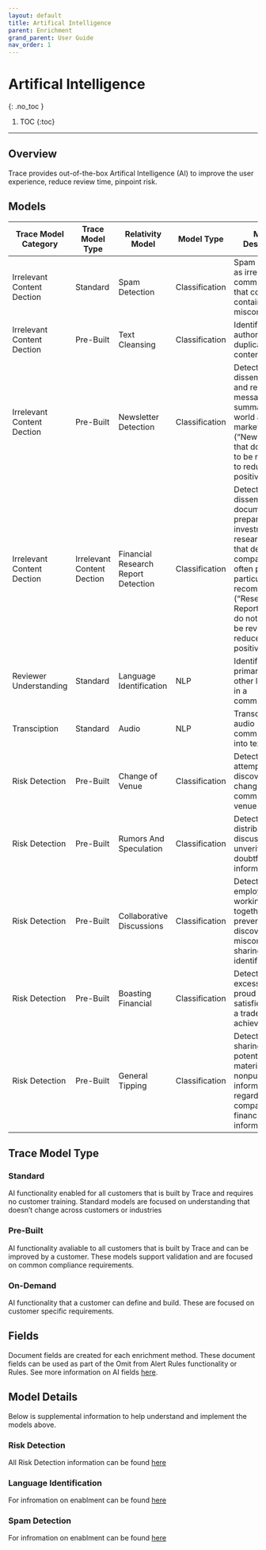 ```yaml
---
layout: default
title: Artifical Intelligence
parent: Enrichment
grand_parent: User Guide
nav_order: 1
---
```


# Artifical Intelligence
{: .no_toc }

1. TOC
{:toc}

---

## Overview

Trace provides out-of-the-box Artifical Intelligence (AI) to improve the user experience, reduce review time, pinpoint risk. 

## Models

| **Trace Model Category**   | **Trace Model Type**   | **Relativity Model**          | **Model Type**    | **Model Description**           |
| -------------------------- |----------------------- | ----------------------------- | ----------------- | --------------------------------|
| Irrelevant Content Dection | Standard               | Spam Detection                | Classification    | Spam is defined as irrelevant communications that could not contain misconduct |
| Irrelevant Content Dection | Pre-Built              | Text Cleansing                | Classification    | Identifies non-authored or duplicative content               |
| Irrelevant Content Dection | Pre-Built              | Newsletter Detection          | Classification    | Detect widely disseminated and recurring messages that summarize world and market news (“Newsletters”) that do not need to be reviewed, to reduce false positives               |
| Irrelevant Content Dection | Irrelevant Content Dection | Financial Research Report Detection| Classification    | Detect widely disseminated documents prepared by investment research firms that describe a company and often provide a particular recommendation (“Research Reports”) that do not need to be reviewed, to reduce false positives               |
| Reviewer Understanding     | Standard               | Language Identification       | NLP               | Identifies the primary and other languages in a communication|
| Transciption               | Standard               | Audio                         | NLP               | Transcibes audio communciations into text                    |
| Risk Detection             | Pre-Built              | Change of Venue               | Classification    | Detect an attempt to avoid discovery by changing the communication venue|
| Risk Detection             | Pre-Built              | Rumors And Speculation        | Classification    | Detect the distribution or discussion of unverified and doubtfully true information|
| Risk Detection             | Pre-Built              | Collaborative Discussions     | Classification    | Detect employees working together to prevent the discovery of misconduct and sharing of client identifying data |
| Risk Detection             | Pre-Built              | Boasting Financial            | Classification    | Detect excessively proud and self-satisfied talk by a trader of their achievements|
| Risk Detection             | Pre-Built              | General Tipping               | Classification    | Detect the sharing of potential material nonpublic information regarding company & financial information      |

## Trace Model Type

### Standard

AI functionality enabled for all customers that is built by Trace and requires no customer training. Standard models are focused on understanding that doesn’t change across customers or industries

### Pre-Built

AI functionality avaliable to all customers that is built by Trace and can be improved by a customer. These models support validation and are focused on common compliance requirements. 

### On-Demand

AI functionality that a customer can define and build. These are focused on customer specific requirements. 

## Fields
Document fields are created for each enrichment method. These document fields can be used as part of the Omit from Alert Rules functionality or Rules. See more information on AI fields [here](https://relativitydev.github.io/relativity-trace-documentation/docs/administrator_guide/fields.html).

## Model Details

Below is supplemental information to help understand and implement the models above. 

### Risk Detection

All Risk Detection information can be found [here](https://relativitydev.github.io/relativity-trace-documentation/docs/user_guide/enrichment/machine_learning_model.html)

### Language Identification

For infromation on enablment can be found [here](https://relativitydev.github.io/relativity-trace-documentation/docs/administrator_guide/enrichment/data_transforms.html)

### Spam Detection

For infromation on enablment can be found [here](https://relativitydev.github.io/relativity-trace-documentation/docs/administrator_guide/enrichment/data_transforms.html)
